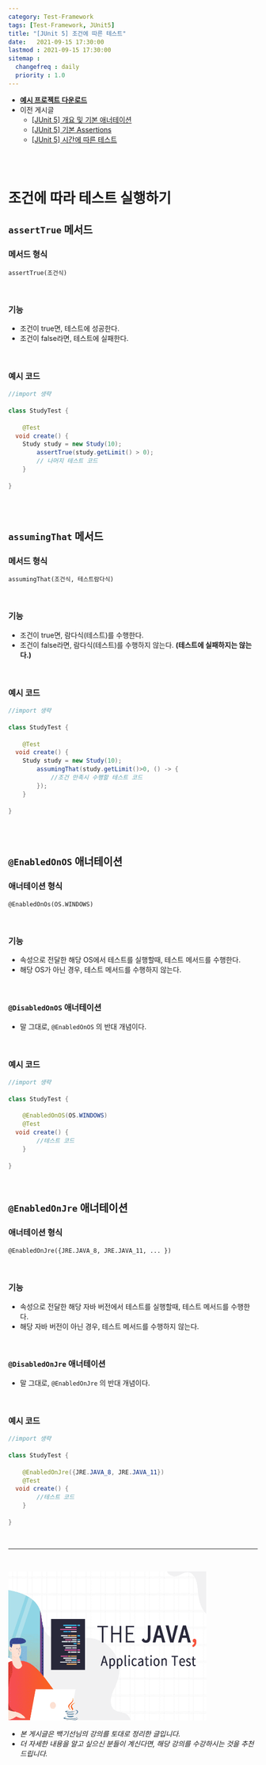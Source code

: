 ```yaml
---
category: Test-Framework
tags: [Test-Framework, JUnit5]
title: "[JUnit 5] 조건에 따른 테스트"
date:   2021-09-15 17:30:00 
lastmod : 2021-09-15 17:30:00
sitemap :
  changefreq : daily
  priority : 1.0
---
```


- **[예시 프로젝트 다운로드](https://github.com/TaegyunWoo/Spring-Test-Code-Example)**
- 이전 게시글
    - [[JUnit 5] 개요 및 기본 애너테이션](https://taegyunwoo.github.io/test-framework/TestFramework_JUnit5_SummaryAndBasicAnnotation)
    - [[JUnit 5] 기본 Assertions](https://taegyunwoo.github.io/test-framework/TestFramework_JUnit5_BasicAssertions)
    - [[JUnit 5] 시간에 따른 테스트](https://taegyunwoo.github.io/test-framework/TestFramework_JUnit5_TimeAssertions)

<br/><br/>

# 조건에 따라 테스트 실행하기

## `assertTrue` 메서드

### 메서드 형식

`assertTrue(조건식)`

<br/>

### 기능

- 조건이 true면, 테스트에 성공한다.
- 조건이 false라면, 테스트에 실패한다.

<br/>

### 예시 코드

```java
//import 생략

class StudyTest {
	
	@Test
  void create() {
    Study study = new Study(10);
		assertTrue(study.getLimit() > 0);
		// 나머지 테스트 코드
	}
 
}
```

<br/><br/>

## `assumingThat` 메서드

### 메서드 형식

`assumingThat(조건식, 테스트람다식)`

<br/>

### 기능

- 조건이 true면, 람다식(테스트)를 수행한다.
- 조건이 false라면, 람다식(테스트)를 수행하지 않는다. **(테스트에 실패하지는 않는다.)**

<br/>

### 예시 코드

```java
//import 생략

class StudyTest {
	
	@Test
  void create() {
    Study study = new Study(10);
		assumingThat(study.getLimit()>0, () -> {
			//조건 만족시 수행할 테스트 코드
		});
	}
 
}
```

<br/><br/>

## `@EnabledOnOS` 애너테이션

### 애너테이션 형식

`@EnabledOnOs(OS.WINDOWS)`

<br/>

### 기능

- 속성으로 전달한 해당 OS에서 테스트를 실행할때, 테스트 메서드를 수행한다.
- 해당 OS가 아닌 경우, 테스트 메서드를 수행하지 않는다.

<br/>

### `@DisabledOnOS` 애너테이션

- 말 그대로, `@EnabledOnOS` 의 반대 개념이다.

<br/>

### 예시 코드

```java
//import 생략

class StudyTest {
	
	@EnabledOnOS(OS.WINDOWS)
	@Test
  void create() {
		//테스트 코드
	}
 
}
```

<br/>

## `@EnabledOnJre` 애너테이션

### 애너테이션 형식

`@EnabledOnJre({JRE.JAVA_8, JRE.JAVA_11, ... })`

<br/>

### 기능

- 속성으로 전달한 해당 자바 버전에서 테스트를 실행할때, 테스트 메서드를 수행한다.
- 해당 자바 버전이 아닌 경우, 테스트 메서드를 수행하지 않는다.

<br/>

### `@DisabledOnJre` 애너테이션

- 말 그대로, `@EnabledOnJre` 의 반대 개념이다.

<br/>

### 예시 코드

```java
//import 생략

class StudyTest {
	
	@EnabledOnJre({JRE.JAVA_8, JRE.JAVA_11})
	@Test
  void create() {
		//테스트 코드
	}
 
}
```

<br>

---

<br>

<a href="https://inf.run/htNB"><img src="/assets/img/Inflearn_Java_Test/logo.png" width="400px" height="300px"></a>

- *본 게시글은 백기선님의 강의를 토대로 정리한 글입니다.*
- *더 자세한 내용을 알고 싶으신 분들이 계신다면, 해당 강의를 수강하시는 것을 추천드립니다.*